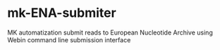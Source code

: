 # mk-ENA-submiter
MK automatization submit reads to European Nucleotide Archive using Webin command line submission interface
